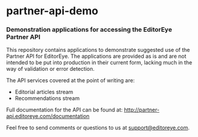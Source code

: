 partner-api-demo
================

### Demonstration applications for accessing the EditorEye Partner API

This repository contains applications to demonstrate suggested use of the Partner API for EditorEye. The applications
are provided as is and are not intended to be put into production in their current form, lacking much in the way of
validation or error detection.

The API services covered at the point of writing are:

 - Editorial articles stream
 - Recommendations stream

Full documentation for the API can be found at: http://partner-api.editoreye.com/documentation

Feel free to send comments or questions to us at support@editoreye.com.
